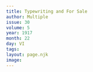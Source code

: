 ```yaml
---
title: Typewriting and For Sale
author: Multiple
issue: 30
volume: 5
year: 1917
month: 22
day: VI
tags:
layout: page.njk
image:
---
```

